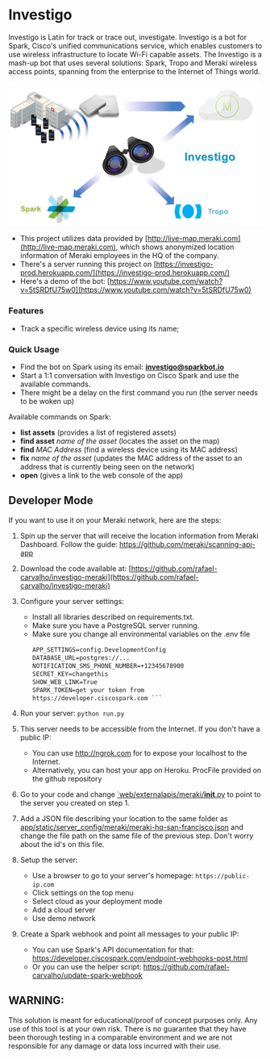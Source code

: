 # Investigo
Investigo is Latin for track or trace out, investigate. Investigo is a bot for Spark, Cisco's unified communications service, which enables customers to use wireless infrastructure to locate Wi-Fi capable assets. The Investigo is a mash-up bot that uses several solutions: Spark, Tropo and Meraki wireless access points, spanning from the enterprise to the Internet of Things world.

![Investigo architecture](https://raw.githubusercontent.com/rafael-carvalho/rafael-carvalho.github.io/master/investigo/architecture.png)


- This project utilizes data provided by [http://live-map.meraki.com](http://live-map.meraki.com), which shows anonymized location information of Meraki employees in the HQ of the company.
- There's a server running this project on [https://investigo-prod.herokuapp.com/](https://investigo-prod.herokuapp.com/)
- Here's a demo of the bot: [https://www.youtube.com/watch?v=5tSRDfU75w0](https://www.youtube.com/watch?v=5tSRDfU75w0)

### Features

* Track a specific wireless device using its name;

### Quick Usage

* Find the bot on Spark using its email: **investigo@sparkbot.io**
* Start a 1:1 conversation with Investigo on Cisco Spark and use the available commands.
* There might be a delay on the first command you run (the server needs to be woken up)

Available commands on Spark:
* **list assets** (provides a list of registered assets)
* **find asset** *name of the asset* (locates the asset on the map)
* **find** *MAC Address* (find a wireless device using its MAC address)
* **fix** *name of the asset* (updates the MAC address of the asset to an address that is currently being seen on the network)
* **open** (gives a link to the web console of the app)

## Developer Mode
If you want to use it on your Meraki network, here are the steps:


1. Spin up the server that will receive the location information from Meraki Dashboard. Follow the guide: https://github.com/meraki/scanning-api-app
1. Download the code available at: [https://github.com/rafael-carvalho/investigo-meraki](https://github.com/rafael-carvalho/investigo-meraki)
1. Configure your server settings:
    - Install all libraries described on requirements.txt.
    - Make sure you have a PostgreSQL server running.
    - Make sure you change all environmental variables on the .env file
        ```- ADMIN_NAME=admin's name on Spark
        APP_SETTINGS=config.DevelopmentConfig
        DATABASE_URL=postgres://...
        NOTIFICATION_SMS_PHONE_NUMBER=+12345678900
        SECRET_KEY=changethis
        SHOW_WEB_LINK=True
        SPARK_TOKEN=get your token from https://developer.ciscospark.com ```

1. Run your server:
``` python run.py ```
1. This server needs to be accessible from the Internet. If you don't have a public IP:
    - You can use http://ngrok.com for to expose your localhost to the Internet.
    - Alternatively, you can host your app on Heroku. ProcFile provided on the github repository
1. Go to your code and change [`web/externalapis/meraki/__init__.py](externalapis/meraki/__init__.py) to point to the server you created on step 1.
1. Add a JSON file describing your location to the same folder as [app/static/server_config/meraki/meraki-hq-san-francisco.json](app/static/server_config/meraki/meraki-hq-san-francisco.json) and change the file path on the same file of the previous step. Don't worry about the id's on this file.
1. Setup the server:
    - Use a browser to go to your server's homepage: ```https://public-ip.com```
    - Click settings on the top menu
    - Select cloud as your deployment mode
    - Add a cloud server
    - Use demo network

1. Create a Spark webhook and point all messages to your public IP:
    - You can use Spark's API documentation for that: https://developer.ciscospark.com/endpoint-webhooks-post.html
    - Or you can use the helper script:  https://github.com/rafael-carvalho/update-spark-webhook

## WARNING:
This solution is meant for educational/proof of concept purposes only. Any use of this tool is at your own risk. There is no guarantee that they have been thorough testing in a comparable environment and we are not responsible for any damage or data loss incurred with their use.